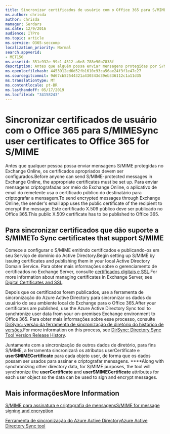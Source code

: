 ```yaml
---
title: Sincronizar certificados de usuário com o Office 365 para S/MIME
ms.author: chrisda
author: chrisda
manager: Serdars
ms.date: 12/9/2016
audience: ITPro
ms.topic: article
ms.service: O365-seccomp
localization_priority: Normal
search.appverid:
- MET150
ms.assetid: 351c932e-99c1-4512-a6e8-788e90b7838f
description: Antes que alguém possa enviar mensagens protegidas por S/MIME, os certificados adequados deverão ser configurados. Para enviar mensagens criptografadas por meio do Exchange Online, o programa de email do destinatário usa o certificado público do destinatário para criptografar a mensagem. Este certificado X.509 público deve ser publicado no Office 365.
ms.openlocfilehash: 4453912ed6d52fb1610c93ca56ae24f3f1e47c27
ms.sourcegitcommit: 9d67cb52544321a430343d39eb336112c1a11d35
ms.translationtype: MT
ms.contentlocale: pt-BR
ms.lasthandoff: 05/17/2019
ms.locfileid: "34158243"
---
```

# <a name="sync-user-certificates-to-office-365-for-smime"></a><span data-ttu-id="7899a-105">Sincronizar certificados de usuário com o Office 365 para S/MIME</span><span class="sxs-lookup"><span data-stu-id="7899a-105">Sync user certificates to Office 365 for S/MIME</span></span>

<span data-ttu-id="7899a-106">Antes que qualquer pessoa possa enviar mensagens S/MIME protegidas no Exchange Online, os certificados apropriados devem ser configurados.</span><span class="sxs-lookup"><span data-stu-id="7899a-106">Before anyone can send S/MIME-protected messages in Exchange Online, the appropriate certificates must be set up.</span></span> <span data-ttu-id="7899a-107">Para enviar mensagens criptografadas por meio do Exchange Online, o aplicativo de email do remetente usa o certificado público do destinatário para criptografar a mensagem.</span><span class="sxs-lookup"><span data-stu-id="7899a-107">To send encrypted messages through Exchange Online, the sender's email app uses the public certificate of the recipient to encrypt the message.</span></span> <span data-ttu-id="7899a-108">Este certificado X.509 público deve ser publicado no Office 365.</span><span class="sxs-lookup"><span data-stu-id="7899a-108">This public X.509 certificate has to be published to Office 365.</span></span>

## <a name="to-sync-certificates-that-support-smime"></a><span data-ttu-id="7899a-109">Para sincronizar certificados que dão suporte a S/MIME</span><span class="sxs-lookup"><span data-stu-id="7899a-109">To Sync certificates that support S/MIME</span></span>

<span data-ttu-id="7899a-110">Comece a configurar o S/MIME emitindo certificados e publicando-os em seu Serviço de domínio do Active Directory.</span><span class="sxs-lookup"><span data-stu-id="7899a-110">Begin setting up S/MIME by issuing certificates and publishing them in your local Active Directory Domain Service.</span></span> <span data-ttu-id="7899a-111">Para obter mais informações sobre o gerenciamento de certificados no Exchange Server, consulte [certificados digitais e SSL](http://technet.microsoft.com/library/a9e2e08c-d46a-4135-a387-eb653212b676.aspx).</span><span class="sxs-lookup"><span data-stu-id="7899a-111">For more information about managing certificates in Exchange Server, see [Digital Certificates and SSL](http://technet.microsoft.com/library/a9e2e08c-d46a-4135-a387-eb653212b676.aspx).</span></span>

<span data-ttu-id="7899a-112">Depois que os certificados forem publicados, use a ferramenta de sincronização do Azure Active Directory para sincronizar os dados do usuário do seu ambiente local do Exchange para o Office 365.</span><span class="sxs-lookup"><span data-stu-id="7899a-112">After your certificates are published, use the Azure Active Directory Sync tool to synchronize user data from your on-premises Exchange environment to Office 365.</span></span> <span data-ttu-id="7899a-113">Para obter mais informações sobre esse processo, consulte [DirSync: versão da ferramenta de sincronização de diretório do histórico de versões](https://go.microsoft.com/fwlink/p/?LinkId=392587).</span><span class="sxs-lookup"><span data-stu-id="7899a-113">For more information on this process, see [DirSync: Directory Sync Tool Version Release History](https://go.microsoft.com/fwlink/p/?LinkId=392587).</span></span>

<span data-ttu-id="7899a-114">Juntamente com a sincronização de outros dados de diretório, para fins S/MIME, a ferramenta sincronizará os atributos userCertificate e **userSMIMECertificate** para cada objeto user, de forma que os dados possam ser usados para assinar e criptografar mensagens. \*\*\*\*</span><span class="sxs-lookup"><span data-stu-id="7899a-114">Along with synchronizing other directory data, for S/MIME purposes, the tool will synchronize the  **userCertificate** and **userSMIMECertificate** attributes for each user object so the data can be used to sign and encrypt messages.</span></span>

## <a name="more-information"></a><span data-ttu-id="7899a-115">Mais informações</span><span class="sxs-lookup"><span data-stu-id="7899a-115">More Information</span></span>

[<span data-ttu-id="7899a-116">S/MIME para assinatura e criptografia de mensagens</span><span class="sxs-lookup"><span data-stu-id="7899a-116">S/MIME for message signing and encryption</span></span>](s-mime-for-message-signing-and-encryption.md)

[<span data-ttu-id="7899a-117">Ferramenta de sincronização do Azure Active Directory</span><span class="sxs-lookup"><span data-stu-id="7899a-117">Azure Active Directory Sync tool</span></span>](https://go.microsoft.com/fwlink/p/?LinkId=392587)
